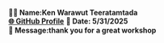 **🧑‍💻 Name:Ken Warawut Teeratamtada**   
[**🌐 GitHub Profile**](https://github.com/kencatcode/kencatcode/) 
**📅 Date: 5/31/2025**   
**💬 Message:thank you for a great workshop**  